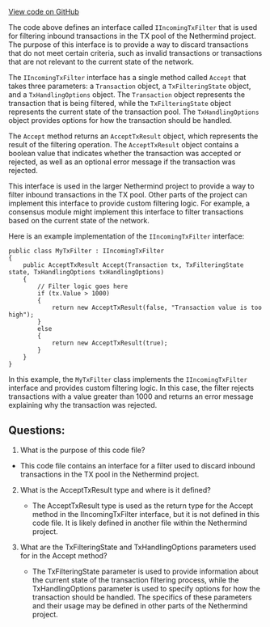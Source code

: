 [View code on GitHub](https://github.com/NethermindEth/nethermind/src/Nethermind/Nethermind.TxPool/Filters/IIncomingTxFilter.cs)

The code above defines an interface called `IIncomingTxFilter` that is used for filtering inbound transactions in the TX pool of the Nethermind project. The purpose of this interface is to provide a way to discard transactions that do not meet certain criteria, such as invalid transactions or transactions that are not relevant to the current state of the network.

The `IIncomingTxFilter` interface has a single method called `Accept` that takes three parameters: a `Transaction` object, a `TxFilteringState` object, and a `TxHandlingOptions` object. The `Transaction` object represents the transaction that is being filtered, while the `TxFilteringState` object represents the current state of the transaction pool. The `TxHandlingOptions` object provides options for how the transaction should be handled.

The `Accept` method returns an `AcceptTxResult` object, which represents the result of the filtering operation. The `AcceptTxResult` object contains a boolean value that indicates whether the transaction was accepted or rejected, as well as an optional error message if the transaction was rejected.

This interface is used in the larger Nethermind project to provide a way to filter inbound transactions in the TX pool. Other parts of the project can implement this interface to provide custom filtering logic. For example, a consensus module might implement this interface to filter transactions based on the current state of the network.

Here is an example implementation of the `IIncomingTxFilter` interface:

```
public class MyTxFilter : IIncomingTxFilter
{
    public AcceptTxResult Accept(Transaction tx, TxFilteringState state, TxHandlingOptions txHandlingOptions)
    {
        // Filter logic goes here
        if (tx.Value > 1000)
        {
            return new AcceptTxResult(false, "Transaction value is too high");
        }
        else
        {
            return new AcceptTxResult(true);
        }
    }
}
```

In this example, the `MyTxFilter` class implements the `IIncomingTxFilter` interface and provides custom filtering logic. In this case, the filter rejects transactions with a value greater than 1000 and returns an error message explaining why the transaction was rejected.
## Questions: 
 1. What is the purpose of this code file?
   - This code file contains an interface for a filter used to discard inbound transactions in the TX pool in the Nethermind project.

2. What is the AcceptTxResult type and where is it defined?
   - The AcceptTxResult type is used as the return type for the Accept method in the IIncomingTxFilter interface, but it is not defined in this code file. It is likely defined in another file within the Nethermind project.

3. What are the TxFilteringState and TxHandlingOptions parameters used for in the Accept method?
   - The TxFilteringState parameter is used to provide information about the current state of the transaction filtering process, while the TxHandlingOptions parameter is used to specify options for how the transaction should be handled. The specifics of these parameters and their usage may be defined in other parts of the Nethermind project.